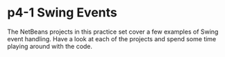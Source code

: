 # p4-1 Swing Events

The NetBeans projects in this practice set cover a few examples of Swing event handling.  Have a look at each of the projects and spend some time playing around with the code.
